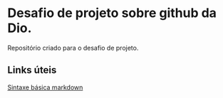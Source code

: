 # Desafio de projeto sobre github da Dio.
Repositório criado para o desafio de projeto.
## Links úteis
[Sintaxe básica markdown](https://www.markdownguide.org/basic-syntax/)
